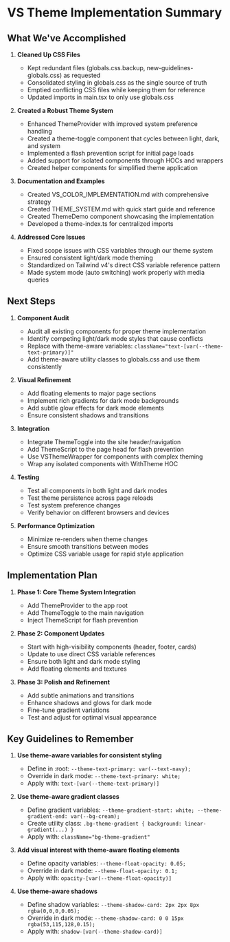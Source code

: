 # VS Theme Implementation Summary

## What We've Accomplished

1. **Cleaned Up CSS Files**
   - Kept redundant files (globals.css.backup, new-guidelines-globals.css) as requested
   - Consolidated styling in globals.css as the single source of truth
   - Emptied conflicting CSS files while keeping them for reference
   - Updated imports in main.tsx to only use globals.css

2. **Created a Robust Theme System**
   - Enhanced ThemeProvider with improved system preference handling
   - Created a theme-toggle component that cycles between light, dark, and system
   - Implemented a flash prevention script for initial page loads
   - Added support for isolated components through HOCs and wrappers
   - Created helper components for simplified theme application

3. **Documentation and Examples**
   - Created VS_COLOR_IMPLEMENTATION.md with comprehensive strategy
   - Created THEME_SYSTEM.md with quick start guide and reference
   - Created ThemeDemo component showcasing the implementation
   - Developed a theme-index.ts for centralized imports

4. **Addressed Core Issues**
   - Fixed scope issues with CSS variables through our theme system
   - Ensured consistent light/dark mode theming
   - Standardized on Tailwind v4's direct CSS variable reference pattern
   - Made system mode (auto switching) work properly with media queries

## Next Steps

1. **Component Audit**
   - Audit all existing components for proper theme implementation
   - Identify competing light/dark mode styles that cause conflicts
   - Replace with theme-aware variables: `className="text-[var(--theme-text-primary)]"`
   - Add theme-aware utility classes to globals.css and use them consistently

2. **Visual Refinement**
   - Add floating elements to major page sections
   - Implement rich gradients for dark mode backgrounds
   - Add subtle glow effects for dark mode elements
   - Ensure consistent shadows and transitions

3. **Integration**
   - Integrate ThemeToggle into the site header/navigation
   - Add ThemeScript to the page head for flash prevention
   - Use VSThemeWrapper for components with complex theming
   - Wrap any isolated components with WithTheme HOC

4. **Testing**
   - Test all components in both light and dark modes
   - Test theme persistence across page reloads
   - Test system preference changes
   - Verify behavior on different browsers and devices

5. **Performance Optimization**
   - Minimize re-renders when theme changes
   - Ensure smooth transitions between modes
   - Optimize CSS variable usage for rapid style application

## Implementation Plan

1. **Phase 1: Core Theme System Integration**
   - Add ThemeProvider to the app root
   - Add ThemeToggle to the main navigation
   - Inject ThemeScript for flash prevention

2. **Phase 2: Component Updates**
   - Start with high-visibility components (header, footer, cards)
   - Update to use direct CSS variable references
   - Ensure both light and dark mode styling
   - Add floating elements and textures

3. **Phase 3: Polish and Refinement**
   - Add subtle animations and transitions
   - Enhance shadows and glows for dark mode
   - Fine-tune gradient variations
   - Test and adjust for optimal visual appearance

## Key Guidelines to Remember

1. **Use theme-aware variables for consistent styling**
   - Define in :root: `--theme-text-primary: var(--text-navy);`
   - Override in dark mode: `--theme-text-primary: white;`
   - Apply with: `text-[var(--theme-text-primary)]`

2. **Use theme-aware gradient classes**
   - Define gradient variables: `--theme-gradient-start: white; --theme-gradient-end: var(--bg-cream);`
   - Create utility class: `.bg-theme-gradient { background: linear-gradient(...) }`
   - Apply with: `className="bg-theme-gradient"`

3. **Add visual interest with theme-aware floating elements**
   - Define opacity variables: `--theme-float-opacity: 0.05;`
   - Override in dark mode: `--theme-float-opacity: 0.1;`
   - Apply with: `opacity-[var(--theme-float-opacity)]`

4. **Use theme-aware shadows**
   - Define shadow variables: `--theme-shadow-card: 2px 2px 8px rgba(0,0,0,0.05);`
   - Override in dark mode: `--theme-shadow-card: 0 0 15px rgba(53,115,128,0.15);`
   - Apply with: `shadow-[var(--theme-shadow-card)]`